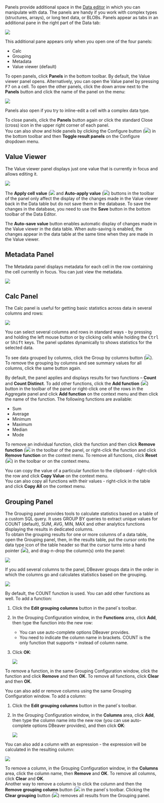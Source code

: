 Panels provide additional space in the [Data editor](https://github.com/dbeaver/dbeaver/wiki/Data-Editor) in which you can manipulate with data. The panels are handy if you work with complex types (structures, arrays), or long text data, or BLOBs. Panels appear as tabs in an additional pane in the right part of the Data tab: 

![](images/ug/Panels.png)

This additional pane appears only when you open one of the four panels:
* Calc
* Grouping
* Metadata
* Value viewer (default)

To open panels, click **Panels** in the bottom toolbar. By default, the Value viewer panel opens. Alternatively, you can open the Value panel by pressing <kbd>F7</kbd> on a cell.
To open the other panels, click the down arrow next to the **Panels** button and click the name of the panel on the menu:

![](images/ug/Panels-menu.png)

Panels also open if you try to inline-edit a cell with a complex data type.

To close panels, click the **Panels** button again or click the standard Close (cross) icon in the upper right corner of each panel.  
You can also show and hide panels by clicking the Configure button (![](images/ug/Configure-columns-visibility-icon.png)) in the bottom toolbar and then **Toggle result panels** on the Configure dropdown menu.

## Value Viewer

The Value viewer panel displays just one value that is currently in focus and allows editing it.
 
![](images/ug/Value-Viewer.png)

The **Apply cell value** (![](images/ug/Apply-cell-value-button.png) and **Auto-apply value** (![](images/ug/Auto-apply-value-button.png)) buttons in the toolbar of the panel only affect the display of the changes made in the Value viewer back in the Data table but do not save them in the database. To save the changes in the database, you need to use the **Save** button in the bottom toolbar of the Data Editor.

The **Auto-save value** button enables automatic display of changes made in the Value viewer in the data table. When auto-saving is enabled, the changes appear in the data table at the same time when they are made in the Value viewer.

## Metadata Panel
The Metadata panel displays metadata for each cell in the row containing the cell currently in focus. You can just view the metadata.

![](images/ug/Metadata-panel.png)

## Calc Panel

The Calc panel is useful for getting basic statistics across data in several columns and rows:

![](images/ug/Aggregate-panel.png)

You can select several columns and rows in standard ways - by pressing and holding the left mouse button or by clicking cells while holding the <kbd>Ctrl</kbd> or <kbd>Shift</kbd> keys. The panel updates dynamically to shows statistics for the selected data.

To see data grouped by columns, click the Group by columns button (![](images/ug/Group-by-columns-button.png)). To remove the grouping by columns and see summary values for all columns, click the same button again.

By default, the panel applies and displays results for two functions – **Count** and **Count Distinct**. To add other functions, click the **Add function** (![](images/ug/Add-function-button.png)) button in the toolbar of the panel or right-click one of the rows in the Aggregate panel and click **Add function** on the context menu and then click the name of the function. The following functions are available:
* Sum
* Average
* Minimum
* Maximum
* Median
* Mode

To remove an individual function, click the function and then click **Remove function** (![](images/ug/Remove-function-button.png]]) in the toolbar of the panel, or right-click the function and click **Remove function** on the context menu. To remove all functions, click **Reset** (![](images/ug/Reset-function-button.png)) in the toolbar or on the context menu.

You can copy the value of a particular function to the clipboard - right-click the row and click **Copy Value** on the context menu.  
You can also copy all functions with their values - right-click in the table and click **Copy All** on the context menu. 

## Grouping Panel

The Grouping panel provides tools to calculate statistics based on a table of a custom SQL query.
It uses GROUP BY queries to extract unique values for COUNT (default), SUM, AVG, MIN, MAX and other analytics functions displaying the results in dedicated columns.  
To obtain the grouping results for one or more columns of a data table, open the Grouping panel, then, in the results table, put the cursor onto the data type icon of the table header so that the cursor turns into a hand pointer (![](images/ug/hand-pointer.png)), and drag-n-drop the column(s) onto the panel:

![](images/ug/Grouping-drag-n-drop.png)

If you add several columns to the panel, DBeaver groups data in the order in which the columns go and calculates statistics based on the grouping.

![](images/ug/Grouping-Panel.png)

By default, the COUNT function is used. You can add other functions as well. To add a function:
1. Click the **Edit grouping columns** button in the panel`s toolbar.
2. In the Grouping Configuration window, in the **Functions** area, click **Add**, then type the function into the new row:
   * You can use auto-complete options DBeaver provides.
   * You need to indicate the column name in brackets. COUNT is the only function that supports `*` instead of column name.
3. Click **OK**:
  
   ![](images/ug/Grouping-new-function.png)

To remove a function, in the same Grouping Configuration window, click the function and click **Remove** and then **OK**. To remove all functions, click **Clear** and then **OK**.

You can also add or remove columns using the same Grouping Configuration window. To add a column:
1. Click the **Edit grouping columns** button in the panel`s toolbar.
2. In the Grouping Configuration window, in the **Columns** area, click **Add**, then type the column name into the new row (you can use auto-complete options DBeaver provides), and then click **OK**:  

   ![](images/ug/Grouping-add-column.png)

You can also add a column with an expression - the expression will be calculated in the resulting column:

![](images/ug/Grouping-column-expression.png)

To remove a column, in the Grouping Configuration window, in the **Columns** area, click the column name, then **Remove** and **OK**. To remove all columns, click **Clear** and **OK**.  
Another way to remove a column is to click the column and then the **Remove grouping column** button (![](images/ug/Grouping-remove-columns.png]]) in the panel`s toolbar. Clicking the **Clear grouping** button (![](images/ug/Clear-columns-button.png)) removes all results from the Grouping panel.